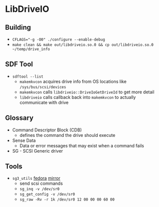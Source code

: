 # LibDriveIO

## Building

- `CFLAGS="-g -O0" ./configure --enable-debug`
- `make clean && make out/libdriveio.so.0 && cp out/libdriveio.so.0 ~/temp/drive_info`

## SDF Tool

- `sdftool --list`
    - `makemkvcon` acquires drive info from OS locations like `/sys/bus/scsi/devices`
    - `makemkvcon` calls `libdriveio::DriveIoGetDriveId` to get more detail
    - `libdriveio` calls callback back into `makemkvcon` to actually communicate with drive

## Glossary

- Command Descriptor Block (CDB)
    - defines the command the drive should execute
- Sense Data
    - Data or error messages that may exist when a command fails
- SG - SCSI Generic driver

## Tools

- `sg3_utils` [fedora](https://packages.fedoraproject.org/pkgs/sg3_utils/sg3_utils/) [mirror](https://github.com/hreinecke/sg3_utils)
    - send scsi commands 
    - `sg_inq -v /dev/sr0`
    - `sg_get_config -v /dev/sr0`
    - `sg_raw -Rv -r 1k /dev/sr0 12 00 00 00 60 00`
